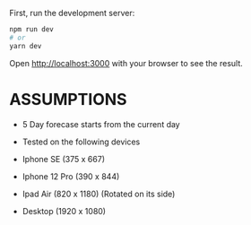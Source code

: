 <!-- [Deployed on Vercel!](https://) -->

First, run the development server:

```bash
npm run dev
# or
yarn dev
```

Open [http://localhost:3000](http://localhost:3000) with your browser to see the result.

# ASSUMPTIONS

- 5 Day forecase starts from the current day
- Tested on the following devices

- Iphone SE (375 x 667)
- Iphone 12 Pro (390 x 844)
- Ipad Air (820 x 1180) (Rotated on its side)
- Desktop (1920 x 1080)
